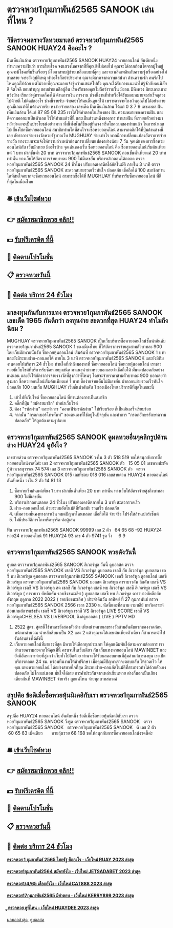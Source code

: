 # ตรวจหวย1กุมภาพันธ์2565 SANOOK เล่นที่ไหน ?
## วิธีตรวจผลรางวัลหวยมาเลย์ ตรวจหวย1กุมภาพันธ์2565 SANOOK HUAY24 คืออะไร ?
ฝันเห็นเงินล้าน ตรวจหวย1กุมภาพันธ์2565 SANOOK HUAY24 หวยออนไลน์ อันดับหนึ่ง ทำนายความฝันว่า การเสี่ยงโชค จงแสวงโชคจากที่ที่คุณยังไม่เคยไป คุณจะได้ลาภก้อนโตจากผู้ใหญ่ คุณจะมีโชคเพิ่มขึ้นเรื่อยๆ มีโอกาสพบผู้ช่วยเหลือแบบฟลุ๊คๆ และจะเพลิดเพลินกับความรุ่งเรืองอย่างไม่ขาดสาย จงระวังอุบัติเหตุ ทำอะไรก็อย่าประมาท คุณจะมีลาภจากความเสน่หา
ด้านความรัก คนรักไปไหนคุณไปด้วย แต่ไม่วายที่คุณจะแอบเจ้าชู้หว่านเสน่ห์ไปทั่ว คุณจะได้รับการแนะนำให้รู้จักกับคนนิสัยดี จิตใจดี ชอบทำบุญ ชอบช่วยเหลือผู้อื่น เรื่องรักของคุณไม่ถือว่าราบรื่น มีงอน มีหึงหวง มีทะเลาะเบาะแว้งบ้าง เรียกว่าคู่ทรหดก็คงได้
ด้านการเงิน การงาน ช่วงนี้งานที่ทำหรือได้รับมอบหมายจะสำเร็จลุล่วงไปด้วยดี ไม่ติดขัดอะไร ช่วงนี้รายรับ-จ่ายอย่าให้คนอื่นดูแลให้ เพราะอาจจะโกงเงินคุณไปได้อย่างง่าย คุณมีเกณฑ์ดีในด้านรายรับ หาง่ายจ่ายคล่อง
เลขเด็ด ฝันเห็นเงินล้าน ได้แก่ 0 3 7 9
เลขมงคล ฝันเห็นเงินล้าน ได้แก่ 87 85 08 235
เราได้ให้คำตอบในเรื่องของ ฝัน ความหมายของความฝัน และตีความออกมาเป็นตัวเลข ไว้ให้ท่านแล้วที่นี่ และเป็นส่วนหนึ่งของการ ทำนายฝัน ที่เรายกตัวอย่างมา หวังว่าคงจะเป็นประโยชน์อย่างมาก ทั้งนี้ทั้งนั้นก็ขึ้นอยู่ที่ดวง หรือโชคลาภของท่านแล้ว ในการนำเลขไปเสี่ยงโชคซื้อหวยออนไลน์
สมาชิกท่านใดที่สนใจจะซื้อหวยออนไลน์ สามารถคลิกได้ที่ปุ่มด้านล่างนี้เลย
อัตราการจ่ายรางวัลหวยรัฐบาลเว็บ MUGHUAY จ่ายเท่าไร
หากมีการเปลี่ยนแปลงอัตราการจ่ายรางวัล ทางระบบจะแจ้งให้ทราบล่วงหน้าก่อนการเปลี่ยนแปลงอย่างน้อย 7 วัน
จุดเด่นของการซื้อหวยออนไลน์กับ เว็บมักหวย มีอะไรบ้าง
จุดเด่นของเว็บ ซื้อหวยออนไลน์ คือ ซื้อหวยออนไลน์เริ่มต้นเพียงแค่ 1 บาท ฝากขั้นต่ำ 20 บาท ตรวจหวย1กุมภาพันธ์2565 SANOOK ถอนขั้นต่ำเพียงแค่ 20 บาท เท่านั้น ทางเว็บให้อัตราการจ่ายบาทละ 900 ไม่มีเลขอั้น บริการฝากถอนได้ตลอด ตรวจหวย1กุมภาพันธ์2565 SANOOK 24 ชั่วโมง ปรับยอดเครดิตได้อัตโนมัติ ภายใน 3 นาที ตรวจหวย1กุมภาพันธ์2565 SANOOK สะดวกสบายรวดเร็วทันใจ ปลอดภัย เชื่อถือได้ 100 สมาชิกท่านใดที่สนใจอยากจะซื้อหวยออนไลน์ สามารถซื้อได้ที่ MUGHUAY ที่บริการรับซื้อหวยออนไลน์ ที่ดีที่สุดในเมืองไทย

## 🛎 [เข้าเว็บไซต์หวย](https://bit.ly/3BG5bNw)
## 👉 [สมัครสมาชิกหวย คลิก!!](https://bit.ly/3BG5bNw)
## 💵 [รับฟรีเครดิต ที่นี้](https://bit.ly/3C3mvgS)
## 👑 [ติดตามโปรโมชั่น](https://bit.ly/3C3mvgS)
## 📋 [ตรวจหวยวันนี้](https://bit.ly/3C3mvgS)
## 📱 [ติดต่อ บริการ 24 ชัวโมง](https://bit.ly/3C3mvgS)

## มาลงทุนกันกับการแทง ตรวจหวย1กุมภาพันธ์2565 SANOOK เลขเด็ด 1965 กันดีกว่า ลงทุนง่าย สะดวกที่สุด HUAY24 ทำไมถึงนิยม ?
MUGHUAY ตรวจหวย1กุมภาพันธ์2565 SANOOK เป็นเว็บบริการซื้อหวยออนไลน์ชั้นนำอันดับ ตรวจหวย1กุมภาพันธ์2565 SANOOK 1 ของเมืองไทย ที่ให้อัตราการจ่ายสูงสามตัวบาทละ 900 โดยเว็บมักหวยนั้นรับ ซื้อหวยหุ้นออนไลน์ เริ่มต้นที่ ตรวจหวย1กุมภาพันธ์2565 SANOOK 1 บาท และยังมีระบบฝาก-ถอนออโต้ ภายใน 3 นาที ตรวจหวย1กุมภาพันธ์2565 SANOOK และยังมีทีมงานคอยให้บริการ 24 ชั่วโมง
ท่านใดที่กำลังมองหาที่ ซื้อหวยออนไลน์ ซื้อหวยหุ้นออนไลน์ เราชาวหวยมีเว็บไซต์ที่บริการรับซื้อหวยทุกชนิด มาแนะนำชาวหวยบอกเลยว่าเชื่อถือได้ มั่นคงปลอดภัยอย่างแน่นอน และยังให้อัตราการจ่ายรางวัลที่สูงกว่าที่ไหนๆ โดยจะจ่ายราคาสามตัวบาทละ 900 บอกเลยว่าสูงมาก ซื้อหวยออนไลน์เริ่มต้นเพียงแค่ 1 บาท ซื้อง่ายจ่ายเต็มไม่มีเลขอั้น ฝากถอนง่ายรวดเร็วทันใจปลอดภัย 100 บนเว็บ MUGHUAY เว็บชั้นนำอันดับ 1 ของเมืองไทย บริการดีที่สุดในขณะนี้
1. เข้าไปที่เว็บไซต์ ซื้อหวยออนไลน์ ที่ท่านต้องการเป็นสมาชิก
2. คลิ๊กที่ปุ่ม "สมัครสมาชิก" บ้หน้าเว็บไซต์
3. ต้อง "รหัสผ่าน" และทำการ "คอนเฟิร์มรหัสผ่าน" ให้เรียบร้อย ก็เป็นอันเสร็จเรียบร้อย
4. จากนั้น "กรอกเบอร์โทรศัพท์" ของตนเองที่ใช้อยู่ในปัจจุบัน และทำการ "กรอกอักษรรักษาความปลอดภัย" ให้ถูกต้องตามรูปแบบ

## ตรวจหวย1กุมภาพันธ์2565 SANOOK ดูผลหวยอื่นๆคลิกรูปด้านล่าง HUAY24 ดูยังไง ?
เลขสายด่วน ตรวจหวย1กุมภาพันธ์2565 SANOOK วงใน 3 ตัว 518 519
ขอให้สนุกกับการซื้อหวยออนไลน์งวดนี้ค่ะ
เลข 2 ตรวจหวย1กุมภาพันธ์2565 SANOOK ตัว   15 05 01
เลขหางปะทัด ปู่ท้าวเวสสุวรรณ 74 574
เลข 3 ตรวจหวย1กุมภาพันธ์2565 SANOOK ตัว   ตรวจหวย1กุมภาพันธ์2565 SANOOK 015
เลขที่ชอบ 018 016
เลขสายด่วน HUAY24 หวยออนไลน์ อันดับหนึ่ง วงใน 2 ตัว 14 81 13
1. ซื้อหวยเริ่มต้นแค่เพียง 1 บาท ฝากขั้นต่ำเพียง 20 บาท เท่านั้น ทางเว็บให้อัตราจ่ายสูงถึงบาทละ 900 ไม่มีเลขอั้น
2. บริการฝากถอนตลอด 24 ชั่วโมง ปรับยอดเครดิตภายใน 3 นาที สะดวกรวดเร็ว
3. ฝาก-ถอนออนไลน์ ด้วยระบบอัตโนมัติที่ทันสมัย รวดเร็ว ปลอดภัย
4. เพิ่มความมั่นคงทางการเงิน หมดปัญหาโดนหลอก เชื่อถือได้ จ่ายจริง โปร่งใสล้านเปอร์เซ็นต์
5. ไม่มีประวัติการโกงหรือทุจริต ต่อผู้เล่น

ฟัน ตรวจหวย1กุมภาพันธ์2565 SANOOK 99999
เลข 2 ตัว   64 65 68 -92 HUAY24 หวย24 หวยออนไลน์ 91 HUAY24 93
เลข 4 ตัว 9741
รูด วิ่ง     6 9

## ตรวจหวย1กุมภาพันธ์2565 SANOOK หวยดังวันนี้
ดูบอล ตรวจหวย1กุมภาพันธ์2565 SANOOK ลิเวอร์พูล วันนี้ ดูบอลสด ตรวจหวย1กุมภาพันธ์2565 SANOOK เชลซี VS ลิเวอร์พูล ดูบอลสด เชลซี กับ ลิเวอร์พูล ดูบอลสด เชลซี พบ ลิเวอร์พูล ดูบอลสด ตรวจหวย1กุมภาพันธ์2565 SANOOK เชลซี ลิเวอร์พูล ดูออนไลน์ เชลซี ลิเวอร์พูล ตรวจหวย1กุมภาพันธ์2565 SANOOK บอลสด ลิเวอร์พูล คาราบาวคัพ ลีกคัพ เชลซี VS ลิเวอร์พูล เชลซี VS ลิเวอร์พูล สด เชลซี กับ ลิเวอร์พูล เชลซี พบ ลิเวอร์พูล เชลซี ลิเวอร์พูล
เชลซี VS ลิเวอร์พูล ( คาราบาว คัพลีกคัพ รอบชิงชนะเลิศ )
ดูบอลสด เชลซี พบ ลิเวอร์พูล คาราบาวคัพลีกคัพ อังกฤษ ฤดูกาล 2022 2022 ( รอบชิงชนะเลิศ ) ประจำคืนวัน อาทิตย์ ที่ 27 กุมภาพันธ์ ตรวจหวย1กุมภาพันธ์2565 SANOOK 2566 เวลา 2330 น. นัดนี้แตะที่สนาม เวมบลีย์
บทวิเคราะห์ก่อนเกมส์การแข่งขัน เชลซี VS ลิเวอร์พูล
เชลซี VS ลิเวอร์พูล
LIVE SCORE เชลซี VS ลิเวอร์พูลCHELSEA VS LIVERPOOL
ลิงค์ดูบอลสด ( LIVE )
 PPTV HD 
1. 2522 สูตร. สูตรนี้ใช้หาเลขวิ่งสองตัวล่าง เพียงนำหมายเลขรางวัลสามอันดับแรกของงวดก่อนหน้ามาคำนวณ นำหลักสิบมาเป็น X2 และ 2 แล้วคุณจะได้เลขเด่นเพียงตัวเดียว ก็สามารถนำไปรันด้านล่างได้ดังนี้
2. เว็บหวยออนไลน์ที่มาแรงที่สุด มีหวยให้เลือกทุกประเภท ให้คุณเดิมพันได้ตามความต้องการ เราอำนวยความสะดวกให้คุณที่นี่ ครบจบในเว็บเดียว กับ เว็บแทงหวยออนไลน์ MAWINBET และยังมีอัตราการจ่ายที่สูงกว่าเว็บทั่วไปอีกด้วย ท่านจะได้รับผลตอบแทนที่คุ้มค่าแก่การลงทุน เราเปิดบริการตลอด 24 ชม. พร้อมทีมงานให้คำปรึกษา เมื่อคุณมีปัญหาเราจะตอบกลับ ให้รวดเร็ว ให้คุณ แทงหวยออนไลน์ ได้อย่างสบายใจที่สุด มีระบบฝาก-ถอนอัตโนมัติที่สามารถทำได้ด้วยตัวเอง ปลอดภัย ไม่โกงแน่นอน มั่นใจได้เลย การค้ำประกันจากเหล่าเซียนหวย ต่างก็บอกเป็นเสียงเดียวกันที่ MAWINBET จ่ายจริง ถูกแค่ไหน จ่ายทุกบาทสตางค์

## สรุปคือ ข้อดีเมื่อซื้อหวยหุ้นนิเคอิกับเรา ตรวจหวย1กุมภาพันธ์2565 SANOOK
สรุปคือ HUAY24 หวยออนไลน์ อันดับหนึ่ง ข้อดีเมื่อซื้อหวยหุ้นนิเคอิกับเรา ตรวจหวย1กุมภาพันธ์2565 SANOOK วิ่งรูด ตรวจหวย1กุมภาพันธ์2565 SANOOK   ตรวจหวย1กุมภาพันธ์2565 SANOOK   ตรวจหวย1กุมภาพันธ์2565 SANOOK   6
เลข 2 ตัว      60 65 63
เม็ดเดียว       หวยลุ้นรวย 68 168
ขอให้สนุกกับการซื้อหวยออนไลน์งวดนี้ค่ะ

## 🛎 [เข้าเว็บไซต์หวย](https://bit.ly/3BG5bNw)
## 👉 [สมัครสมาชิกหวย คลิก!!](https://bit.ly/3BG5bNw)
## 💵 [รับฟรีเครดิต ที่นี้](https://bit.ly/3C3mvgS)
## 👑 [ติดตามโปรโมชั่น](https://bit.ly/3C3mvgS)
## 📋 [ตรวจหวยวันนี้](https://bit.ly/3C3mvgS)
## 📱 [ติดต่อ บริการ 24 ชัวโมง](https://bit.ly/3C3mvgS)

#### [ตรวจหวย 1 กุมภาพันธ์ 2565 ไทยรัฐ คืออะไร - เว็บใหม่ RUAY 2023 ล่าสุด](https://atom.io/themes/ตรวจหวย%201%20กุมภาพันธ์%202565%20ไทยรัฐ%20คืออะไร%20-%20เว็บใหม่%20ruay%202023%20ล่าสุด)
#### [ตรวจหวย1กุมภาพันธ์2564 สมัครยังไง - เว็บใหม่ JETSADABET 2023 ล่าสุด](https://atom.io/themes/ตรวจหวย1กุมภาพันธ์2564%20สมัครยังไง%20-%20เว็บใหม่%20jetsadabet%202023%20ล่าสุด)
#### [ตรวจหวย1/4/65 เลือกยังไง - เว็บใหม่ CAT888 2023 ล่าสุด](https://atom.io/themes/ตรวจหวย1465%20เลือกยังไง%20-%20เว็บใหม่%20cat888%202023%20ล่าสุด)
#### [ตรวจหวย17กุมภาพันธ์2565 มีคำตอบ - เว็บใหม่ KERRY899 2023 ล่าสุด](https://atom.io/themes/ตรวจหวย17กุมภาพันธ์2565%20มีคำตอบ%20-%20เว็บใหม่%20kerry899%202023%20ล่าสุด)
#### [ู ตรวจหวย ดูที่ไหน - เว็บใหม่ HUAYDEE 2023 ล่าสุด](https://atom.io/themes/ู%20ตรวจหวย%20ดูที่ไหน%20-%20เว็บใหม่%20huaydee%202023%20ล่าสุด)

[ผลบอลล่าสุด](https://siamsport.tv "ผลบอลล่าสุด"), [ดูบอลสด](https://siamsport.tv/ดูบอลสด "ดูบอลสด")